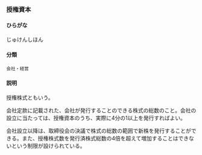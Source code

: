<div style="display:none;">

## [あ行](securities-terms?id=あ行)
## [か行](securities-terms?id=か行)
## [さ行](securities-terms?id=さ行)

</div>

### 授権資本

#### ひらがな

じゅけんしほん

#### 分類

`会社・経営`

#### 説明

授権株式ともいう。
 
会社定款に記載された、会社が発行することのできる株式の総数のこと。会社の設立に当たっては、授権資本のうち、実際に4分の1以上を発行すればよい。
 
会社設立以降は、取締役会の決議で株式の総数の範囲で新株を発行することができる。また、授権株式数を発行済株式総数の4倍を超えて増加することはできないという制限が設けられている。

<div style="display:none;">

## [た行](securities-terms?id=た行)
## [な行](securities-terms?id=な行)
## [は行](securities-terms?id=は行)
## [ま行](securities-terms?id=ま行)
## [や行](securities-terms?id=や行)
## [ら行](securities-terms?id=ら行)
## [わ行](securities-terms?id=わ行)
## [英数字・記号](securities-terms?id=英数字・記号)

</div>

